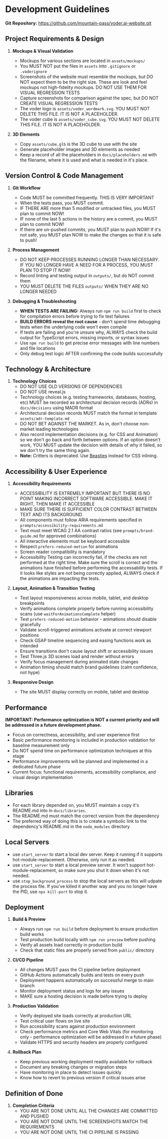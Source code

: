 # Development Guidelines

**Git Repository:** <https://github.com/mountain-pass/voder.ai-website.git>

## Project Requirements & Design

1. **Mockups & Visual Validation**
   - Mockups for various sections are located in `assets/mockups/`
   - You MUST NOT put the files in `assets` into `.gitignore` or `.voderignore`
   - Screenshots of the website must resemble the mockups, but DO NOT expect them to be the right size. These are look and feel mockups not high-fidelity mockups. DO NOT USE THEM FOR VISUAL REGRESSION TESTS
   - Capture screenshots for comparison against the spec, but DO NOT CREATE VISUAL REGRESSION TESTS
   - The voder logo is `assets/voder_wordmark.svg`. YOU MUST NOT DELETE THIS FILE. IT IS NOT A PLACEHOLDER.
   - The voder cube is `assets/voder_cube.svg`. YOU MUST NOT DELETE THIS FILE. IT IS NOT A PLACEHOLDER.

2. **3D Elements**
   - Copy `assets/cube.glb` is the 3D cube to use with the site
   - Generate placeholder images and 3D elements as needed
   - Keep a record of all the placeholders in `docs/placeholders.md` with the filename, where it is used and what is needed in it's place.

## Version Control & Code Management

1. **Git Workflow**
   - Code MUST be committed frequently. THIS IS VERY IMPORTANT
   - When the tests pass, you MUST commit.
   - IF THERE ARE more than 5 modified or untracked files, you MUST plan to commit NOW!
   - IF none of the last 5 actions in the history are a commit, you MUST plan to commit NOW!
   - If there are un-pushed commits, you MUST plan to push NOW! If it's not safe, you MUST plan NOW to make the changes so that it is safe to push!

2. **Process Management**
   - DO NOT KEEP PROCESSES RUNNING LONGER THAN NECESSARY. IF YOU NO LONGER HAVE A NEED FOR A PROCESS, YOU MUST PLAN TO STOP IT NOW!
   - Record linting and testing output in `outputs/`, but do NOT commit them
   - YOU MUST DELETE THE FILES `outputs/` WHEN THEY ARE NO LONGER NEEDED

3. **Debugging & Troubleshooting**
   - **WHEN TESTS ARE FAILING:** Always run `npm run build` first to check for compilation errors before trying to fix test failures
   - **BUILD ERRORS reveal the root cause** - don't spend time debugging tests when the underlying code won't even compile
   - If tests are failing and you're unsure why, ALWAYS check the build output for TypeScript errors, missing imports, or syntax issues
   - Use `npm run build` to get precise error messages with line numbers and file locations
   - Only debug test logic AFTER confirming the code builds successfully

## Technology & Architecture

1. **Technology Choices**
   - DO NOT USE OLD VERSIONS OF DEPENDENCIES
   - DO NOT USE reveal.js
   - Technology choices (e.g. testing frameworks, databases, hosting, etc) MUST be recorded as architectural decision records (ADRs) in `docs/decisions` using MADR format
   - Architectural decision records MUST match the format in template `assets/adr-template.md`
   - DO NOT BET AGAINST THE MARKET. As in, don't choose non-market leading technologies
   - Also record implementation decisions (e.g. for CSS and Animation) so we don't go back and forth between options. If an option doesn't work, YOU MUST update the decision with details of why it failed, so we don't try the same thing again.
   - **Note:** Critters is deprecated. Use [Beasties](https://github.com/danielroe/beasties) instead for CSS inlining.

## Accessibility & User Experience

1. **Accessibility Requirements**
   - ACCESSIBILITY IS EXTREMELY IMPORTANT BUT THERE IS NO POINT MAKING INCORRECT SOFTWARE ACCESSIBLE. MAKE IT RIGHT, THEN MAKE IT ACCESSIBLE
   - MAKE SURE THERE IS SUFFICIENT COLOR CONTRAST BETWEEN TEXT AND ITS BACKGROUND
   - All components must follow ARIA requirements specified in `prompts/accessibility-requirements.md`
   - Text must meet WCAG 2.1 AA contrast ratios (see `prompts/brand-guide.md` for approved combinations)
   - All interactive elements must be keyboard accessible
   - Respect `prefers-reduced-motion` for animations
   - Screen reader compatibility is mandatory
   - Accessibility Testing can incorrectly fail, if the checks are not performed at the right time. Make sure the scroll is correct and the animations have finished before performing the accessability tests. If it looks like styles are not being correctly applied, ALWAYS check if the animations are impacting the tests.

2. **Layout, Animation & Transition Testing**
   - Test layout responsiveness across mobile, tablet, and desktop breakpoints
   - Verify animations complete properly before running accessibility scans (use `waitForAnimationsComplete` helper)
   - Test `prefers-reduced-motion` behavior - animations should disable gracefully
   - Validate scroll-triggered animations activate at correct viewport positions
   - Check GSAP timeline sequencing and easing functions work as intended
   - Ensure transitions don't cause layout shift or accessibility issues
   - Test Three.js 3D scenes load and render without errors
   - Verify focus management during animated state changes
   - Animation timing should match brand guidelines (calm confidence, not hype)

3. **Responsive Design**
   - The site MUST display correctly on mobile, tablet and desktop

## Performance

**IMPORTANT: Performance optimization is NOT a current priority and will be addressed in a future development phase.**

- Focus on correctness, accessibility, and user experience first
- Basic performance monitoring is included in production validation for baseline measurement only
- Do NOT spend time on performance optimization techniques at this stage
- Performance improvements will be planned and implemented in a dedicated future phase
- Current focus: functional requirements, accessibility compliance, and visual design implementation

## Libraries

- For each library depended on, you MUST maintain a copy it's README.md into in `docs/libraries`.
- The README.md must match the correct version from the dependency
- The preferred way of doing this is to create a symbolic link to the dependency's README.md in the `node_modules` directory

## Local Servers

- use `start_server` to start a local dev server. Keep it running if it supports hot-module-replacement. Otherwise, only run it as needed.
- use `start_server` to start a local preview server. It won't support hot-module-replacement, so make sure you shut it down when it's not needed.
- use `stop_background_process` to stop the local servers as this will udpate the process file. If you've killed it another way and you no longer have the PID, use `npx kill-port` to stop it.

## Deployment

1. **Build & Preview**
   - Always run `npm run build` before deployment to ensure production build works
   - Test production build locally with `npm run preview` before pushing
   - Verify all assets load correctly in production build
   - Check that static files are properly served from `public/` directory

2. **CI/CD Pipeline**
   - All changes MUST pass the CI pipeline before deployment
   - GitHub Actions automatically builds and tests on every push
   - Deployment happens automatically on successful merge to main branch
   - Monitor deployment status and logs for any issues
   - MAKE sure a hosting decision is made before trying to deploy

3. **Production Validation**
   - Verify deployed site loads correctly at production URL
   - Test critical user flows on live site
   - Run accessibility scans against production environment
   - Check performance metrics and Core Web Vitals (for monitoring only - performance optimization will be addressed in a future phase)
   - Validate HTTPS and security headers are properly configured

4. **Rollback Plan**
   - Keep previous working deployment readily available for rollback
   - Document any breaking changes or migration steps
   - Have monitoring in place to detect issues quickly
   - Know how to revert to previous version if critical issues arise

## Definition of Done

1. **Completion Criteria**
   - YOU ARE NOT DONE UNTIL ALL THE CHANGES ARE COMMITTED AND PUSHED
   - YOU ARE NOT DONE UNTIL THE SCREENSHOTS MATCH THE REQUIREMENTS
   - YOU ARE NOT DONE UNTIL THE CI PIPELINE IS PASSING
